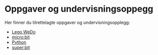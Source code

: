 # Oppgaver og undervisningsoppegg

Her finner du tilrettelagte oppgaver og undervisningsopplegg:

- [Lego WeDo](https://github.com/oivron/Oppgaver-og-undervisningsopplegg/blob/main/WeDo/Komme%20i%20gang%20med%20Lego%20WeDo.md)
- [micro:bit](https://github.com/oivron/Oppgaver-og-undervisningsopplegg/blob/main/microbit/microbit.md)
- [Python](https://github.com/oivron/Oppgaver-og-undervisningsopplegg/blob/main/Python/Komme-i-gang-med-Python.md)
- [super:bit](https://github.com/oivron/komme-i-gang-microbit)

